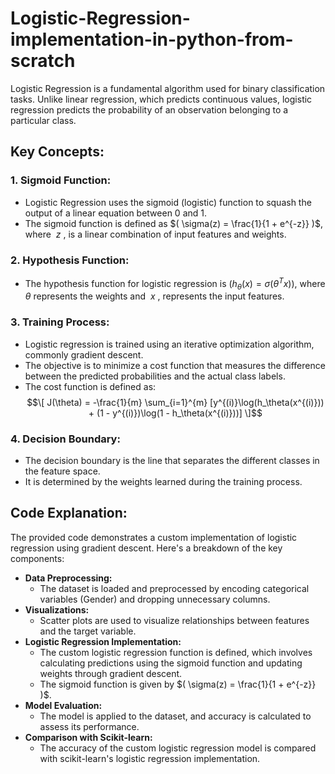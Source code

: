 # Logistic-Regression-implementation-in-python-from-scratch

Logistic Regression is a fundamental algorithm used for binary classification tasks. Unlike linear regression, which predicts continuous values, logistic regression predicts the probability of an observation belonging to a particular class.

## Key Concepts:

### 1. Sigmoid Function:

- Logistic Regression uses the sigmoid (logistic) function to squash the output of a linear equation between 0 and 1.
- The sigmoid function is defined as $( \sigma(z) = \frac{1}{1 + e^{-z}} )$, where $\ z$ , is a linear combination of input features and weights.

### 2. Hypothesis Function:

- The hypothesis function for logistic regression is $( h_\theta(x) = \sigma(\theta^Tx) )$, where $\theta$ represents the weights and $\ x$ , represents the input features.

### 3. Training Process:

- Logistic regression is trained using an iterative optimization algorithm, commonly gradient descent.
- The objective is to minimize a cost function that measures the difference between the predicted probabilities and the actual class labels.
- The cost function is defined as: 
  $$\[ J(\theta) = -\frac{1}{m} \sum_{i=1}^{m} [y^{(i)}\log(h_\theta(x^{(i)})) + (1 - y^{(i)})\log(1 - h_\theta(x^{(i)}))] \]$$

### 4. Decision Boundary:

- The decision boundary is the line that separates the different classes in the feature space.
- It is determined by the weights learned during the training process.

## Code Explanation:

The provided code demonstrates a custom implementation of logistic regression using gradient descent. Here's a breakdown of the key components:

- **Data Preprocessing:**
  - The dataset is loaded and preprocessed by encoding categorical variables (Gender) and dropping unnecessary columns.
- **Visualizations:**
  - Scatter plots are used to visualize relationships between features and the target variable.
- **Logistic Regression Implementation:**
  - The custom logistic regression function is defined, which involves calculating predictions using the sigmoid function and updating weights through gradient descent.
  - The sigmoid function is given by $( \sigma(z) = \frac{1}{1 + e^{-z}} )$.
- **Model Evaluation:**
  - The model is applied to the dataset, and accuracy is calculated to assess its performance.
- **Comparison with Scikit-learn:**
  - The accuracy of the custom logistic regression model is compared with scikit-learn's logistic regression implementation.
